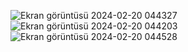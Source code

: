 ![Ekran görüntüsü 2024-02-20 044327](https://github.com/grbzemir/ASP.NET-Core-MVC-CRUD-Operations-using-.NET-8-SQL-Server-And-Entity-Framework-Core/assets/125201557/97666513-6a57-47ef-939a-9801ed9346a2)
![Ekran görüntüsü 2024-02-20 044203](https://github.com/grbzemir/ASP.NET-Core-MVC-CRUD-Operations-using-.NET-8-SQL-Server-And-Entity-Framework-Core/assets/125201557/085eb921-7ce8-44f0-97e5-98b1e2fa44ee)
![Ekran görüntüsü 2024-02-20 044528](https://github.com/grbzemir/ASP.NET-Core-MVC-CRUD-Operations-using-.NET-8-SQL-Server-And-Entity-Framework-Core/assets/125201557/723621b4-715e-4b62-ade2-0efd713d2374)
